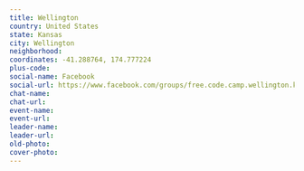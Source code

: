 ```yaml
---
title: Wellington
country: United States
state: Kansas
city: Wellington
neighborhood: 
coordinates: -41.288764, 174.777224
plus-code:
social-name: Facebook
social-url: https://www.facebook.com/groups/free.code.camp.wellington.ks
chat-name:
chat-url:
event-name:
event-url:
leader-name:
leader-url:
old-photo: 
cover-photo:
---
```


